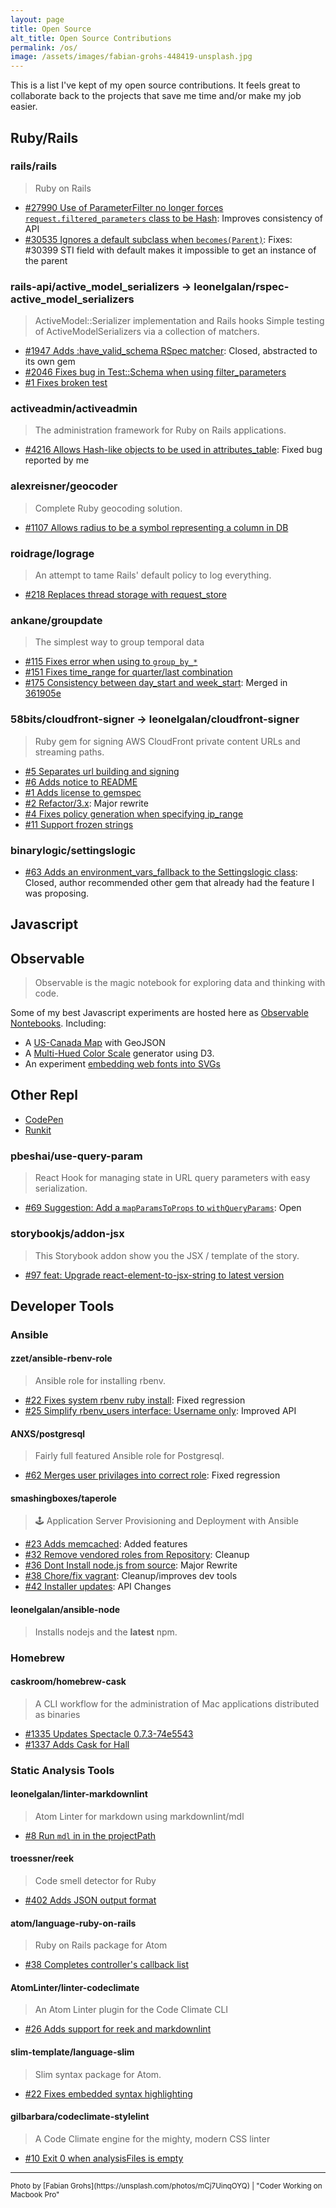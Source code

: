 ```yaml
---
layout: page
title: Open Source
alt_title: Open Source Contributions
permalink: /os/
image: /assets/images/fabian-grohs-448419-unsplash.jpg
---
```


This is a list I've kept of my open source contributions. It feels great to
collaborate back to the projects that save me time and/or make my job easier.

## Ruby/Rails

### rails/rails

> Ruby on Rails

* [#27990 Use of ParameterFilter no longer forces `request.filtered_parameters` class to be Hash](https://github.com/rails/rails/pull/27990): Improves consistency of API
* [#30535 Ignores a default subclass when `becomes(Parent)`](https://github.com/rails/rails/pull/30535): Fixes: #30399 STI field with default makes it impossible to get an instance
  of the parent

### rails-api/active_model_serializers -> leonelgalan/rspec-active_model_serializers

> ActiveModel::Serializer implementation and Rails hooks
> Simple testing of ActiveModelSerializers via a collection of matchers.

* [#1947 Adds :have_valid_schema RSpec matcher](https://github.com/rails-api/active_model_serializers/pull/1947): Closed, abstracted to its own gem
* [#2046 Fixes bug in Test::Schema when using filter_parameters](https://github.com/rails-api/active_model_serializers/pull/2046)
* [#1 Fixes broken test](https://github.com/leonelgalan/rspec-active_model_serializers/pull/1)

### activeadmin/activeadmin

> The administration framework for Ruby on Rails applications.

* [#4216 Allows Hash-like objects to be used in attributes_table](https://github.com/activeadmin/activeadmin/pull/4216): Fixed bug reported by me

### alexreisner/geocoder

> Complete Ruby geocoding solution.

* [#1107 Allows radius to be a symbol representing a column in DB](https://github.com/alexreisner/geocoder/pull/1107)

### roidrage/lograge

> An attempt to tame Rails' default policy to log everything.

* [#218 Replaces thread storage with request_store](https://github.com/roidrage/lograge/pull/218)

### ankane/groupdate

> The simplest way to group temporal data

* [#115 Fixes error when using to `group_by_*`](https://github.com/ankane/groupdate/pull/115)
* [#151 Fixes time_range for quarter/last combination](https://github.com/ankane/groupdate/pull/151)
* [#175 Consistency between day_start and week_start](https://github.com/ankane/groupdate/pull/175): Merged in [361905e](https://github.com/ankane/groupdate/commit/361905ea29d272e58795d24ce7174d156fada501)

### 58bits/cloudfront-signer -> leonelgalan/cloudfront-signer

> Ruby gem for signing AWS CloudFront private content URLs and streaming paths.

* [#5 Separates url building and signing](https://github.com/58bits/cloudfront-signer/pull/5)
* [#6 Adds notice to README](https://github.com/58bits/cloudfront-signer/pull/6)
* [#1 Adds license to gemspec](https://github.com/leonelgalan/cloudfront-signer/pull/1)
* [#2 Refactor/3.x](https://github.com/leonelgalan/cloudfront-signer/pull/2): Major rewrite
* [#4 Fixes policy generation when specifying ip_range](https://github.com/leonelgalan/cloudfront-signer/pull/4)
* [#11 Support frozen strings](https://github.com/leonelgalan/cloudfront-signer/pull/11)

### binarylogic/settingslogic

* [#63 Adds an environment_vars_fallback to the Settingslogic class](https://github.com/binarylogic/settingslogic/pull/63): Closed, author recommended other gem that already had the feature I was proposing.

## Javascript

## Observable

> Observable is the magic notebook for exploring data and thinking with code.

Some of my best Javascript experiments are hosted here as [Observable Nontebooks](https://observablehq.com/@leonelgalan). Including:

* A [US-Canada Map](https://observablehq.com/@leonelgalan/us-canada-map) with GeoJSON
* A [Multi-Hued Color Scale](https://observablehq.com/@leonelgalan/multi-hued-color-scales) generator using D3.
* An experiment [embedding web fonts into SVGs](https://observablehq.com/@leonelgalan/embedding-fonts-into-an-svg)

## Other Repl

* [CodePen](https://codepen.io/leonelgalan)
* [Runkit](https://runkit.com/leonelgalan)

### pbeshai/use-query-param

> React Hook for managing state in URL query parameters with easy serialization.

* [#69 Suggestion: Add a `mapParamsToProps` to `withQueryParams`](https://github.com/pbeshai/use-query-params/issues/69): Open

### storybookjs/addon-jsx

> This Storybook addon show you the JSX / template of the story.

* [#97 feat: Upgrade react-element-to-jsx-string to latest version](https://github.com/storybookjs/addon-jsx/pull/97)

## Developer Tools

### Ansible

#### zzet/ansible-rbenv-role

> Ansible role for installing rbenv.

* [#22 Fixes system rbenv ruby install](https://github.com/zzet/ansible-rbenv-role/pull/22): Fixed regression
* [#25 Simplify rbenv_users interface: Username only](https://github.com/zzet/ansible-rbenv-role/issues/25): Improved API

#### ANXS/postgresql

> Fairly full featured Ansible role for Postgresql.

* [#62 Merges user privilages into correct role](https://github.com/ANXS/postgresql/pull/62): Fixed regression

#### smashingboxes/taperole

> 🕹 Application Server Provisioning and Deployment with Ansible

* [#23 Adds memcached](https://github.com/smashingboxes/taperole/pull/23): Added features
* [#32 Remove vendored roles from Repository](https://github.com/smashingboxes/taperole/pull/32): Cleanup
* [#36 Dont Install node.js from source](https://github.com/smashingboxes/taperole/pull/36): Major Rewrite
* [#38 Chore/fix vagrant](https://github.com/smashingboxes/taperole/pull/38): Cleanup/improves dev tools
* [#42 Installer updates](https://github.com/smashingboxes/taperole/pull/42): API Changes

#### leonelgalan/ansible-node

> Installs nodejs and the **latest** npm.

### Homebrew

#### caskroom/homebrew-cask

> A CLI workflow for the administration of Mac applications distributed as binaries

* [#1335 Updates Spectacle 0.7.3-74e5543](https://github.com/caskroom/homebrew-cask/pull/1335)
* [#1337 Adds Cask for Hall](https://github.com/caskroom/homebrew-cask/pull/1337)

### Static Analysis Tools

#### leonelgalan/linter-markdownlint

> Atom Linter for markdown using markdownlint/mdl

* [#8 Run `mdl` in in the projectPath](https://github.com/leonelgalan/linter-markdownlint/pull/8)

#### troessner/reek

> Code smell detector for Ruby

* [#402 Adds JSON output format](https://github.com/troessner/reek/pull/402)

#### atom/language-ruby-on-rails

> Ruby on Rails package for Atom

* [#38 Completes controller's callback list](https://github.com/atom/language-ruby-on-rails/pull/38)

#### AtomLinter/linter-codeclimate

> An Atom Linter plugin for the Code Climate CLI

* [#26 Adds support for reek and markdownlint](https://github.com/AtomLinter/linter-codeclimate/pull/26)

#### slim-template/language-slim

> Slim syntax package for Atom.

* [#22 Fixes embedded syntax highlighting](https://github.com/slim-template/language-slim/pull/22)

#### gilbarbara/codeclimate-stylelint

> A Code Climate engine for the mighty, modern CSS linter

* [#10 Exit 0 when analysisFiles is empty](https://github.com/gilbarbara/codeclimate-stylelint/pull/10)

___

<small>
  Photo by [Fabian Grohs](https://unsplash.com/photos/mCj7UinqOYQ) | "Coder
  Working on Macbook Pro"
</small>
